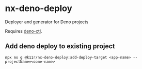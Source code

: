 # nx-deno-deploy

Deployer and generator for Deno projects

Requires [deno-ctl](https://github.com/denoland/deployctl).

## Add deno deploy to existing project
`npx nx g @k11r/nx-deno-deploy:add-deploy-target <app-name> --projectName=<some-name>`
